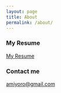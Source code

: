 ```yaml
---
layout: page
title: About
permalink: /about/
---
```

### My Resume

[My Resume](https://github.com/anthonymiyoro/anthonymiyoro.github.io/blob/master/resume.pdf)

### Contact me

[amiyoro@gmail.com](mailto:amiyoro@gamil.com.com)
